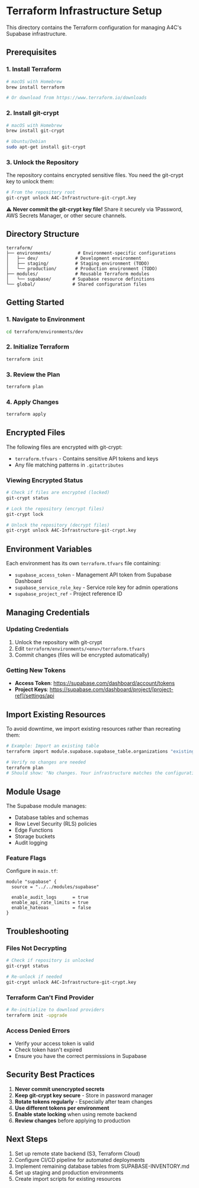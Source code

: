 # Terraform Infrastructure Setup

This directory contains the Terraform configuration for managing A4C's Supabase infrastructure.

## Prerequisites

### 1. Install Terraform
```bash
# macOS with Homebrew
brew install terraform

# Or download from https://www.terraform.io/downloads
```

### 2. Install git-crypt
```bash
# macOS with Homebrew
brew install git-crypt

# Ubuntu/Debian
sudo apt-get install git-crypt
```

### 3. Unlock the Repository
The repository contains encrypted sensitive files. You need the git-crypt key to unlock them:

```bash
# From the repository root
git-crypt unlock A4C-Infrastructure-git-crypt.key
```

⚠️ **Never commit the git-crypt key file!** Share it securely via 1Password, AWS Secrets Manager, or other secure channels.

## Directory Structure

```
terraform/
├── environments/          # Environment-specific configurations
│   ├── dev/              # Development environment
│   ├── staging/          # Staging environment (TODO)
│   └── production/       # Production environment (TODO)
├── modules/              # Reusable Terraform modules
│   └── supabase/        # Supabase resource definitions
└── global/              # Shared configuration files
```

## Getting Started

### 1. Navigate to Environment
```bash
cd terraform/environments/dev
```

### 2. Initialize Terraform
```bash
terraform init
```

### 3. Review the Plan
```bash
terraform plan
```

### 4. Apply Changes
```bash
terraform apply
```

## Encrypted Files

The following files are encrypted with git-crypt:
- `terraform.tfvars` - Contains sensitive API tokens and keys
- Any file matching patterns in `.gitattributes`

### Viewing Encrypted Status
```bash
# Check if files are encrypted (locked)
git-crypt status

# Lock the repository (encrypt files)
git-crypt lock

# Unlock the repository (decrypt files)
git-crypt unlock A4C-Infrastructure-git-crypt.key
```

## Environment Variables

Each environment has its own `terraform.tfvars` file containing:
- `supabase_access_token` - Management API token from Supabase Dashboard
- `supabase_service_role_key` - Service role key for admin operations
- `supabase_project_ref` - Project reference ID

## Managing Credentials

### Updating Credentials
1. Unlock the repository with git-crypt
2. Edit `terraform/environments/<env>/terraform.tfvars`
3. Commit changes (files will be encrypted automatically)

### Getting New Tokens
- **Access Token**: https://supabase.com/dashboard/account/tokens
- **Project Keys**: https://supabase.com/dashboard/project/[project-ref]/settings/api

## Import Existing Resources

To avoid downtime, we import existing resources rather than recreating them:

```bash
# Example: Import an existing table
terraform import module.supabase.supabase_table.organizations "existing-table-id"

# Verify no changes are needed
terraform plan
# Should show: "No changes. Your infrastructure matches the configuration."
```

## Module Usage

The Supabase module manages:
- Database tables and schemas
- Row Level Security (RLS) policies
- Edge Functions
- Storage buckets
- Audit logging

### Feature Flags
Configure in `main.tf`:
```hcl
module "supabase" {
  source = "../../modules/supabase"

  enable_audit_logs      = true
  enable_api_rate_limits = true
  enable_hateoas         = false
}
```

## Troubleshooting

### Files Not Decrypting
```bash
# Check if repository is unlocked
git-crypt status

# Re-unlock if needed
git-crypt unlock A4C-Infrastructure-git-crypt.key
```

### Terraform Can't Find Provider
```bash
# Re-initialize to download providers
terraform init -upgrade
```

### Access Denied Errors
- Verify your access token is valid
- Check token hasn't expired
- Ensure you have the correct permissions in Supabase

## Security Best Practices

1. **Never commit unencrypted secrets**
2. **Keep git-crypt key secure** - Store in password manager
3. **Rotate tokens regularly** - Especially after team changes
4. **Use different tokens per environment**
5. **Enable state locking** when using remote backend
6. **Review changes** before applying to production

## Next Steps

1. Set up remote state backend (S3, Terraform Cloud)
2. Configure CI/CD pipeline for automated deployments
3. Implement remaining database tables from SUPABASE-INVENTORY.md
4. Set up staging and production environments
5. Create import scripts for existing resources